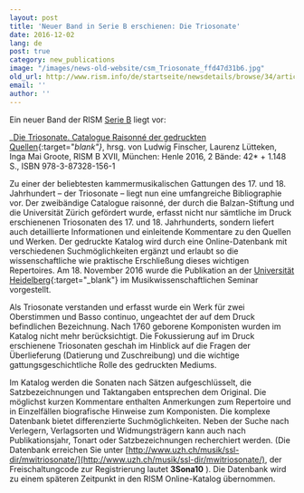 ```yaml
---
layout: post
title: 'Neuer Band in Serie B erschienen: Die Triosonate'
date: 2016-12-02
lang: de
post: true
category: new_publications
image: "/images/news-old-website/csm_Triosonate_ffd47d31b6.jpg"
old_url: http://www.rism.info/de/startseite/newsdetails/browse/34/article/64/new-volume-in-series-b-published-trio-sonatas.html
email: ''
author: ''
---
```


Ein neuer Band der RISM [Serie B](/publications.html#c2619) liegt vor:

_[Die Triosonate. Catalogue Raisonné der gedruckten Quellen](https://www.henle.de/de/Die-Triosonate.-Catalogue-Raisonne-der-gedruckten-Quellen/HN-2531){:target="_blank"}_, hrsg. von Ludwig Finscher, Laurenz Lütteken, Inga Mai Groote, RISM B XVII, München: Henle 2016, 2 Bände: 42\* + 1.148 S., ISBN 978-3-87328-156-1

Zu einer der beliebtesten kammermusikalischen Gattungen des 17. und 18. Jahrhundert – der Triosonate – liegt nun eine umfangreiche Bibliographie vor. Der zweibändige Catalogue raisonné, der durch die Balzan-Stiftung und die Universität Zürich gefördert wurde, erfasst nicht nur sämtliche im Druck erschienenen Triosonaten des 17. und 18. Jahrhunderts, sondern liefert auch detaillierte Informationen und einleitende Kommentare zu den Quellen und Werken. Der gedruckte Katalog wird durch eine Online-Datenbank mit verschiedenen Suchmöglichkeiten ergänzt und erlaubt so die wissenschaftliche wie praktische Erschließung dieses wichtigen Repertoires. Am 18. November 2016 wurde die Publikation an der [Universität Heidelberg](https://www.uni-heidelberg.de/presse/meldungen/2016/m20161114_die-triosonate-des-17-und-18-jahrhunderts.html){:target="_blank"} im Musikwissenschaftlichen Seminar vorgestellt.

Als Triosonate verstanden und erfasst wurde ein Werk für zwei Oberstimmen und Basso continuo, ungeachtet der auf dem Druck befindlichen Bezeichnung. Nach 1760 geborene Komponisten wurden im Katalog nicht mehr berücksichtigt. Die Fokussierung auf im Druck erschienene Triosonaten geschah im Hinblick auf die Fragen der Überlieferung (Datierung und Zuschreibung) und die wichtige gattungsgeschichtliche Rolle des gedruckten Mediums.

Im Katalog werden die Sonaten nach Sätzen aufgeschlüsselt, die Satzbezeichnungen und Taktangaben entsprechen dem Original. Die möglichst kurzen Kommentare enthalten Anmerkungen zum Repertoire und in Einzelfällen biografische Hinweise zum Komponisten. Die komplexe Datenbank bietet differenzierte Suchmöglichkeiten. Neben der Suche nach Verlegern, Verlagsorten und Widmungsträgern kann auch nach Publikationsjahr, Tonart oder Satzbezeichnungen recherchiert werden. (Die Datenbank erreichen Sie unter [http://www.uzh.ch/musik/ssl-dir/mwitriosonate/](http://www.uzh.ch/musik/ssl-dir/mwitriosonate/), der Freischaltungcode zur Registrierung lautet **3Sona10** ). Die Datenbank wird zu einem späteren Zeitpunkt in den RISM Online-Katalog übernommen.

